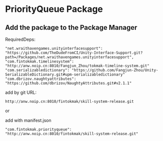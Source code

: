 # PriorityQueue Package

## Add the package to the Package Manager

RequiredDeps:

```
"net.wraithavengames.unityinterfacesupport": "https://github.com/TheDudeFromCI/Unity-Interface-Support.git?path=/Packages/net.wraithavengames.unityinterfacesupport",
"com.fintokmak.timelinesystem": "http://anw.noip.cn:8010/Fangjun_Zhou/tokmak-timeline-system.git"
"com.serializabledictionary": "https://github.com/Fangjun-Zhou/Unity-SerializableDictionary.git#upm-serializabledictionary"
"com.dbrizov.naughtyattributes": "https://github.com/dbrizov/NaughtyAttributes.git#v2.1.1"
```

add by git URL:

`http://anw.noip.cn:8010/fintokmak/skill-system-release.git`

or

add with manifest.json

`"com.fintokmak.priorityqueue": "http://anw.noip.cn:8010/fintokmak/skill-system-release.git"`

